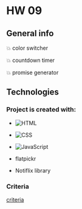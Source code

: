 # HW 09 


## General info

:boom: color switcher

:boom: countdown timer

:boom: promise generator


## Technologies


### Project is created with:

- ![HTML](https://img.shields.io/badge/-HTML-05122A?style=flat&logo=HTML5)&nbsp;

- ![CSS](https://img.shields.io/badge/-CSS-05122A?style=flat&logo=CSS3&logoColor=1572B6)&nbsp;
 
- ![JavaScript](https://img.shields.io/badge/-JavaScript-05122A?style=flat&logo=javascript)&nbsp;

- flatpickr

- Notiflix library


 
### Criteria
[criteria](https://github.com/goitacademy/javascript-homework/blob/main/v2/09/README.en.md )
